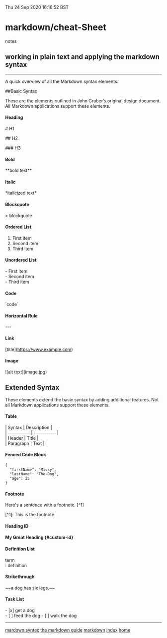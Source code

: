 Thu 24 Sep 2020 16:16:52 BST

# markdown/cheat-Sheet
notes
## working in plain text and applying the markdown syntax
___

A quick overview of all the Markdown syntax elements. 

##Basic Syntax

These are the elements outlined in John Gruber’s original design document. All Markdown applications support these elements.

#### Heading

\# H1

\## H2

\### H3

#### Bold

\*\*bold text**

#### Italic

\*italicized text*

#### Blockquote

\> blockquote

#### Ordered List

1. First item  
2. Second item
3. Third item

#### Unordered List

\- First item  
\- Second item  
\- Third item  

#### Code

\`code`

#### Horizontal Rule

\---

#### Link

\[title](https://www.example.com)

#### Image

\!\[alt text](image.jpg)

## Extended Syntax

These elements extend the basic syntax by adding additional features. Not all Markdown applications support these elements.

#### Table

\| Syntax \| Description \|  
\| ----------- \| ----------- \|  
\| Header \| Title \|  
\| Paragraph \| Text \|

#### Fenced Code Block

```
{
  "firstName": "Missy",
  "lastName": "The-Dog",
  "age": 25
}
```

#### Footnote

Here's a sentence with a footnote. \[^1]

\[^1]: This is the footnote.

#### Heading ID

#### My Great Heading \{#custom-id}

#### Definition List

term  
\: definition

#### Strikethrough

\~~a dog has six legs.~~

#### Task List

\- [x] get a dog  
\- [ ] feed the dog
\- [ ] walk the dog 
___

[mardown syntax](https://daringfireball.net/projects/markdown/syntax)
[the markdown guide](https://www.markdownguide.org)
[markdown](./markdown-index.md)
[index](./index-file.md)
[home](./home.md)
